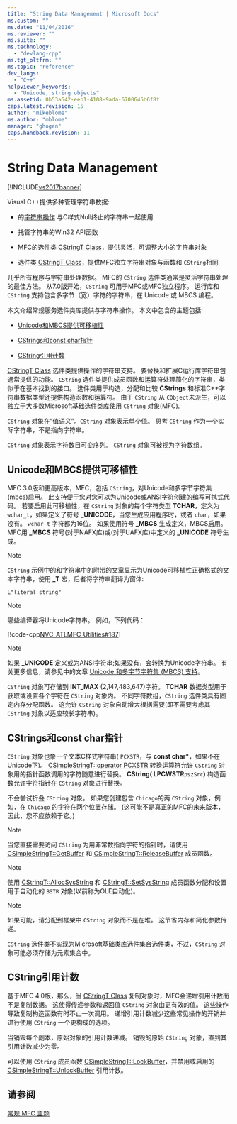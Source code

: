 ```yaml
---
title: "String Data Management | Microsoft Docs"
ms.custom: ""
ms.date: "11/04/2016"
ms.reviewer: ""
ms.suite: ""
ms.technology: 
  - "devlang-cpp"
ms.tgt_pltfrm: ""
ms.topic: "reference"
dev_langs: 
  - "C++"
helpviewer_keywords: 
  - "Unicode, string objects"
ms.assetid: 0b53a542-eeb1-4108-9ada-6700645b6f8f
caps.latest.revision: 15
author: "mikeblome"
ms.author: "mblome"
manager: "ghogen"
caps.handback.revision: 11
---
```

# String Data Management
[!INCLUDE[vs2017banner](../assembler/inline/includes/vs2017banner.md)]

Visual C\+\+提供多种管理字符串数据:  
  
-   的[字符串操作](../c-runtime-library/string-manipulation-crt.md) 与C样式Null终止的字符串一起使用  
  
-   托管字符串的Win32 API函数  
  
-   MFC的选件类 [CStringT Class](../atl-mfc-shared/reference/cstringt-class.md)，提供灵活，可调整大小的字符串对象  
  
-   选件类 [CStringT Class](../atl-mfc-shared/reference/cstringt-class.md)，提供MFC独立字符串对象与函数和 `CString`相同  
  
 几乎所有程序与字符串处理数据。  MFC的 `CString` 选件类通常是灵活字符串处理的最佳方法。  从7.0版开始，`CString` 可用于MFC或MFC独立程序。  运行库和 `CString` 支持包含多字节（宽）字符的字符串，在 Unicode 或 MBCS 编程。  
  
 本文介绍常规服务选件类库提供与字符串操作。  本文中包含的主题包括:  
  
-   [Unicode和MBCS提供可移植性](#_core_unicode_and_mbcs_provide_portability)  
  
-   [CStrings和const char指针](#_core_cstrings_and_const_char_pointers)  
  
-   [CString引用计数](#_core_cstring_reference_counting)  
  
 [CStringT Class](../atl-mfc-shared/reference/cstringt-class.md) 选件类提供操作的字符串支持。  要替换和扩展C运行库字符串包通常提供的功能。  `CString` 选件类提供成员函数和运算符处理简化的字符串，类似于在基本找到的接口。  选件类用于构造，分配和比较 **CStrings** 和标准C\+\+字符串数据类型还提供构造函数和运算符。  由于 `CString` 从 `CObject`未派生，可以独立于大多数Microsoft基础选件类库使用 `CString` 对象\(MFC\)。  
  
 `CString` 对象在“值语义”。`CString` 对象表示单个值。  思考 `CString` 作为一个实际字符串，不是指向字符串。  
  
 `CString` 对象表示字符数目可变序列。  `CString` 对象可被视为字符数组。  
  
##  <a name="_core_unicode_and_mbcs_provide_portability"></a> Unicode和MBCS提供可移植性  
 MFC 3.0版和更高版本，MFC，包括 `CString`，对Unicode和多字节字符集\(mbcs\)启用。  此支持便于您对您可以为Unicode或ANSI字符创建的编写可携式代码。  若要启用此可移植性，在 `CString` 对象的每个字符类型 **TCHAR**，定义为 `wchar_t`，如果定义了符号 **\_UNICODE**，当您生成应用程序时，或者 `char`，如果没有。  `wchar_t` 字符都为16位。  如果使用符号 **\_MBCS** 生成定义，MBCS启用。  MFC用 **\_MBCS** 符号\(对于NAFX库\)或\(对于UAFX库\)中定义的 **\_UNICODE** 符号生成。  
  
> [!NOTE]
>  `CString` 示例中的和字符串中的附带的文章显示为Unicode可移植性正确格式的文本字符串，使用 **\_T** 宏，后者将字符串翻译为窗体:  
  
 `L"literal string"`  
  
> [!NOTE]
>  哪些编译器将Unicode字符串。  例如，下列代码：  
  
 [!code-cpp[NVC_ATLMFC_Utilities#187](../atl-mfc-shared/codesnippet/CPP/string-data-management_1.cpp)]  
  
> [!NOTE]
>  如果 **\_UNICODE** 定义或为ANSI字符串;如果没有，会转换为Unicode字符串。  有关更多信息，请参见中的文章 [Unicode 和多字节字符集 \(MBCS\) 支持](../atl-mfc-shared/unicode-and-multibyte-character-set-mbcs-support.md)。  
  
 `CString` 对象可存储到 **INT\_MAX** \(2,147,483,647\)字符。  **TCHAR** 数据类型用于获取或设置各个字符在 `CString` 对象内。  不同字符数组，`CString` 选件类具有固定内存分配函数。  这允许 `CString` 对象自动增大根据需要\(即不需要考虑其 `CString` 对象以适应较长字符串\)。  
  
##  <a name="_core_cstrings_and_const_char_pointers"></a> CStrings和const char指针  
 `CString` 对象也象一个文本C样式字符串\( `PCXSTR`，与 **const char\***，如果不在Unicode下\)。  [CSimpleStringT::operator PCXSTR](../Topic/CSimpleStringT::operator%20PCXSTR.md) 转换运算符允许 `CString` 对象用的指针函数调用的字符随意进行替换。  **CString\( LPCWSTR**`pszSrc`**\)** 构造函数允许字符指针在 `CString` 对象进行替换。  
  
 不会尝试折叠 `CString` 对象。  如果您创建包含 `Chicago`的两 `CString` 对象，例如，在 `Chicago` 的字符在两个位置存储。  \(这可能不是真正的MFC的未来版本，因此，您不应依赖于它。\)  
  
> [!NOTE]
>  当您直接需要访问 `CString` 为用非常数指向字符的指针时，请使用 [CSimpleStringT::GetBuffer](../Topic/CSimpleStringT::GetBuffer.md) 和 [CSimpleStringT::ReleaseBuffer](../Topic/CSimpleStringT::ReleaseBuffer.md) 成员函数。  
  
> [!NOTE]
>  使用 [CStringT::AllocSysString](../Topic/CStringT::AllocSysString.md) 和 [CStringT::SetSysString](../Topic/CStringT::SetSysString.md) 成员函数分配和设置用于自动化的 `BSTR` 对象\(以前称为OLE自动化\)。  
  
> [!NOTE]
>  如果可能，请分配到框架中 `CString` 对象而不是在堆。  这节省内存和简化参数传递。  
  
 `CString` 选件类不实现为Microsoft基础类库选件集合选件类，不过，`CString` 对象可能必须存储为元素集合中。  
  
##  <a name="_core_cstring_reference_counting"></a> CString引用计数  
 基于MFC 4.0版，那么，当 [CStringT Class](../atl-mfc-shared/reference/cstringt-class.md) 复制对象时，MFC会递增引用计数而不是复制数据。  这使得传递参数和返回值 `CString` 对象由更有效的值。  这些操作导致复制构造函数有时不止一次调用。  递增引用计数减少这些常见操作的开销并进行使用 `CString` 一个更构成的选项。  
  
 当销毁每个副本，原始对象的引用计数递减。  销毁的原始 `CString` 对象，直到其引用计数减少为零。  
  
 可以使用 `CString` 成员函数 [CSimpleStringT::LockBuffer](../Topic/CSimpleStringT::LockBuffer.md)，并禁用或启用的 [CSimpleStringT::UnlockBuffer](../Topic/CSimpleStringT::UnlockBuffer.md) 引用计数。  
  
## 请参阅  
 [常规 MFC 主题](../mfc/general-mfc-topics.md)